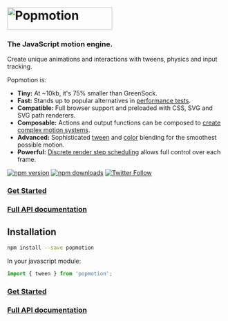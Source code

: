 # <a href="https://popmotion.io"><img src="https://cloud.githubusercontent.com/assets/7850794/21642571/1910a15e-d27b-11e6-84c7-19e88e207c14.png" height="52" width="243" alt="Popmotion" /></a>

### The JavaScript motion engine.

Create unique animations and interactions with tweens, physics and input tracking.

Popmotion is:
- **Tiny:** At ~10kb, it's 75% smaller than GreenSock.
- **Fast:** Stands up to popular alternatives in [performance tests](http://codepen.io/popmotion/pen/zNYXmR).
- **Compatible:** Full browser support and preloaded with CSS, SVG and SVG path renderers.
- **Composable:** Actions and output functions can be composed to [create complex motion systems](http://codepen.io/popmotion/pen/EZaPxZ).
- **Advanced:** Sophisticated [tween](http://codepen.io/popmotion/pen/wgKpaj) and [color](http://codepen.io/popmotion/pen/dNPVwP) blending for the smoothest possible motion.
- **Powerful:** [Discrete render step scheduling](docs/api/framesync.md) allows full control over each frame.

[![npm version](https://img.shields.io/npm/v/popmotion.svg?style=flat-square)](https://www.npmjs.com/package/popmotion)
[![npm downloads](https://img.shields.io/npm/dm/popmotion.svg?style=flat-square)](https://www.npmjs.com/package/popmotion)
[![Twitter Follow](https://img.shields.io/twitter/follow/espadrine.svg?style=social&label=Follow)](http://twitter.com/popmotionjs)

### [Get Started](https://popmotion.io/learn/get-started)
### [Full API documentation](https://popmotion.io/api)

## Installation

```bash
npm install --save popmotion
```

In your javascript module:

```javascript
import { tween } from 'popmotion';
```

### [Get Started](https://popmotion.io/learn/get-started)
### [Full API documentation](https://popmotion.io/api)
